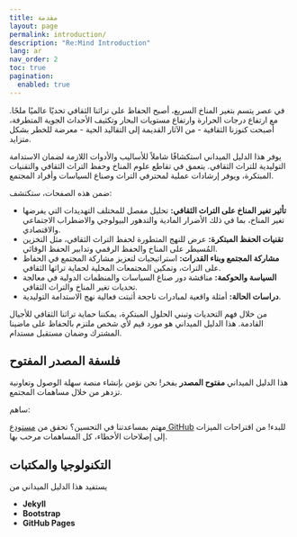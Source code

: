```yaml
---
title: مقدمة
layout: page
permalink: introduction/
description: "Re:Mind Introduction"
lang: ar
nav_order: 2
toc: true
pagination: 
  enabled: true
---
```


في عصر يتسم بتغير المناخ السريع، أصبح الحفاظ على تراثنا الثقافي تحديًا عالميًا ملحًا. مع ارتفاع درجات الحرارة وارتفاع مستويات البحار وتكثيف الأحداث الجوية المتطرفة، أصبحت كنوزنا الثقافية - من الآثار القديمة إلى التقاليد الحية - معرضة للخطر بشكل متزايد.

يوفر هذا الدليل الميداني استكشافًا شاملاً للأساليب والأدوات اللازمة لضمان الاستدامة التوليدية للتراث الثقافي. يتعمق في تقاطع علوم المناخ وحفظ التراث الثقافي والتقنيات المبتكرة، ويوفر إرشادات عملية لمحترفي التراث وصناع السياسات وأفراد المجتمع.

ضمن هذه الصفحات، ستكتشف:

* **تأثير تغير المناخ على التراث الثقافي:** تحليل مفصل للمختلف التهديدات التي يفرضها تغير المناخ، بما في ذلك الأضرار المادية والتدهور البيولوجي والاضطراب الاجتماعي والاقتصادي.
* **تقنيات الحفظ المبتكرة:** عرض للنهج المتطورة لحفظ التراث الثقافي، مثل التخزين المُسيطر على المناخ والحفظ الرقمي وتدابير الحفظ الوقائي.
* **مشاركة المجتمع وبناء القدرات:** استراتيجيات لتعزيز مشاركة المجتمع في الحفاظ على التراث، وتمكين المجتمعات المحلية لحماية تراثها الثقافي.
* **السياسة والحوكمة:** مناقشة دور صناع السياسات والمنظمات الدولية في معالجة تحديات تغير المناخ والتراث الثقافي.
* **دراسات الحالة:** أمثلة واقعية لمبادرات ناجحة أثبتت فعالية نهج الاستدامة التوليدية.

من خلال فهم التحديات وتبني الحلول المبتكرة، يمكننا حماية تراثنا الثقافي للأجيال القادمة. هذا الدليل الميداني هو مورد قيم لأي شخص ملتزم بالحفاظ على ماضينا المشترك وضمان مستقبل مستدام.

## فلسفة المصدر المفتوح

هذا الدليل الميداني **مفتوح المصدر** بفخر! نحن نؤمن بإنشاء منصة سهلة الوصول وتعاونية تزدهر من خلال مساهمات المجتمع.

<div class="box alert alert-light" role="alert">
    <p class="fw-bold">ساهم:</p>
    <p>
        مهتم بمساعدتنا في التحسين؟ تحقق من <a class="link-body-emphasis link-offset-2" target="_blank" href="{{site.github}}">مستودع GitHub</a> للبدء! من اقتراحات الميزات إلى إصلاحات الأخطاء، كل المساهمات مرحب بها.
    </p>
</div>

## التكنولوجيا والمكتبات

يستفيد هذا الدليل الميداني من 

* **Jekyll**
* **Bootstrap**
* **GitHub Pages**